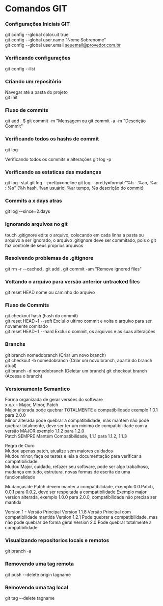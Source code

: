 # Comandos GIT

### Configurações Iniciais GIT
git config --global color.uit true  
git config --global user.name "Nome Sobrenome"  
git config --global user.email seuemail@provedor.com.br

### Verificando configurações
git config --list  

### Criando um repositório
Navegar até a pasta do projeto  
git init  

### Fluxo de commits 
git add .  $ git commit -m "Mensagem
ou 
git commit -a -m "Descrição Commit"

### Verificando todos os hashs de commit 
git log

Verificando todos os commits e alterações
git log -p 

### Verificando as estaticas das mudanças
git log -stat
git log --pretty=oneline
git log --pretty=format:"%h - %an, %ar : %s" (%h hash, %an usuário, %ar tempo, %s descrição do commit)

### Commits a x days atras
git log --since=2.days

### Ignorando arquivos no git
touch .gitignore edite o arquivo, colocando em cada linha a pasta ou arquivo a ser ignorado, o arquivo .gitignore deve ser commitado, pois 
o git faz controle de seus proprios arquivos

### Resolvendo problemas de .gitignore
git rm -r --cached . 
git add .
git commit -am "Remove ignored files"

### Voltando o arquivo para versão anterior untracked files
git reset HEAD nome ou caminho do arquivo

### Fluxo de Commits
git checkout hash (hash do commit)  
git reset HEAD~1 --soft Exclui o ultimo commit e volta o arquivo para ser novamente comitado    
git reset HEAD~1 --hard Exclui o commit, os arquivos e as suas alterações    

### Branchs
git branch nomedobranch (Criar um novo branch)  
git checkout -b nomedobranch  (Criar um novo branch, apartir do branch atual)  
git branch -d nomedobranch (Deletar um branch)
git checkout branch (Acessa o branch)  

### Versionamento Semantico
Forma organizada de gerar versões do software  
x.x.x - Major, Minor, Patch  
Major alterada pode quebrar TOTALMENTE a compatibilidade exemplo 1.0.1 para 2.0.0  
Minor alterada pode quebrar a compatibilidade, mas mantém não pode quebrar totalmente, deve ser ter um minimo de compatibilidade com 
a versão MAJOR exemplo 1.1.2 para 1.2.0  
Patch SEMPRE Mantém Compatibilidade, 1.1.1 para 1.1.2, 1.1.3  

Regra de Ouro  
Mudou apenas patch, atualize sem maiores cuidados  
Mudou minor, faça os testes e leia a documentação para verificar a compatibilidade  
Mudou Major, cuidado, refazer seu software, pode ser algo trabalhoso, mudança em tudo, estrutura, novas formas de escrita de uma funcionalidade  

Mudanças de Patch devem manter a compatibilidade, exemplo 0.0.Patch, 0.0.1 para 0.0.2, deve ser respeitada a compatibilidade
Exemplo major version alterada, exemplo 1.0.0 para 2.0.0, compatibilidade não precisa ser mantida

Version 1 - Versão Principal
Version 1.1.8 Versão Principal com compatibilidade mantida
Version 1.2.1 Pode quebrar a compatibilidade, mas não pode quebrar de forma geral
Version 2.0 Pode quebrar totalmente a compatibilidade

### Visualizando repositorios locais e remotos
git branch -a

### Removendo uma tag remota
git push --delete origin tagname

### Removendo uma tag local
git tag --delete tagname
